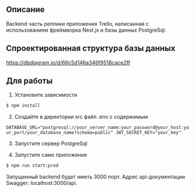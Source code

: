 ## Описание

Backend часть реплики приложения Trello, написанная с использованием фреймворка Nest.js и базы данных PostgreSql.

## Спроектированная структура базы данных

https://dbdiagram.io/d/66c5d146a346f9518cace2ff

## Для работы

1. Установите зависимости

```bash
$ npm install
```

2. Создайте в директории src файл .env с содержимым 

`DATABASE_URL="postgresql://your_server_name:your_password@your_host:your_port/your_database_name?schema=public"
JWT_SECRET_KEY="your_key"`

3. Запустите сервер PostgreSql

3. Запустите само приложение

```bash
$ npm run start:prod
```

Запущенный backend будет иметь 3000 порт. Адрес аpi-документации Swagger: localhost:3000/api.
